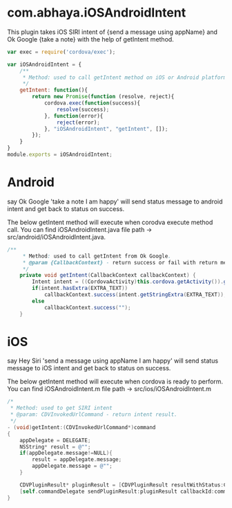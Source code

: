 # com.abhaya.iOSAndroidIntent

This plugin takes iOS SIRI intent of {send a message using appName} and Ok Google {take a note} with the help of getIntent method.

```javascript
var exec = require('cordova/exec');

var iOSAndroidIntent = {
    /**
     * Method: used to call getIntent method on iOS or Android platform.
     */
    getIntent: function(){
        return new Promise(function (resolve, reject){
            cordova.exec(function(success){
                resolve(success);
            }, function(error){
                reject(error);
            }, "iOSAndroidIntent", "getIntent", []);
        });
    }
}
module.exports = iOSAndroidIntent;
```

# Android

say Ok Google 'take a note I am happy' will send status message to android intent and get back to status on success.

The below getIntent method will execute when corodva execute method call. You can find iOSAndroidIntent.java file path -> src/android/iOSAndroidIntent.java.

```java
/**
     * Method: used to call getIntent from Ok Google.
     * @param {CallbackContext} - return success or fail with return message.
     */
    private void getIntent(CallbackContext callbackContext) {
        Intent intent = ((CordovaActivity)this.cordova.getActivity()).getIntent();
        if(intent.hasExtra(EXTRA_TEXT))
            callbackContext.success(intent.getStringExtra(EXTRA_TEXT));
        else
            callbackContext.success("");
    }
```

# iOS

say Hey Siri 'send a message using appName I am happy' will send status message to iOS intent and get back to status on success.

The below getIntent method will execute when cordova is ready to perform. You can find iOSAndroidIntent.m file path -> src/ios/iOSAndroidIntent.m

```objective-c
/*
 * Method: used to get SIRI intent
 * @param: CDVInvokedUrlCommand - return intent result.
 */
- (void)getIntent:(CDVInvokedUrlCommand*)command
{
    appDelegate = DELEGATE;
    NSString* result = @"";
    if(appDelegate.message!=NULL){
        result = appDelegate.message;
        appDelegate.message = @"";
    }

    CDVPluginResult* pluginResult = [CDVPluginResult resultWithStatus:CDVCommandStatus_OK messageAsString:result];
    [self.commandDelegate sendPluginResult:pluginResult callbackId:command.callbackId];
}

```
